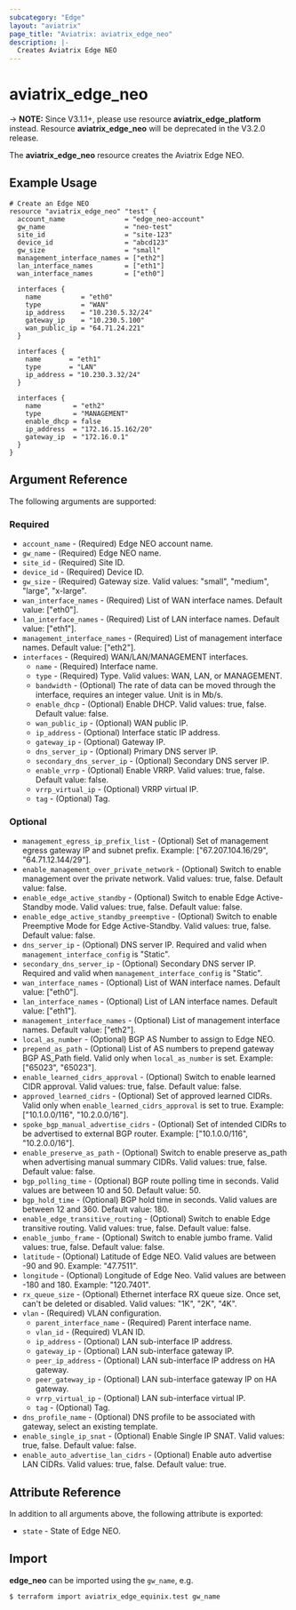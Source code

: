 ```yaml
---
subcategory: "Edge"
layout: "aviatrix"
page_title: "Aviatrix: aviatrix_edge_neo"
description: |-
  Creates Aviatrix Edge NEO
---
```


# aviatrix_edge_neo

-> **NOTE:** Since V3.1.1+, please use resource **aviatrix_edge_platform** instead. Resource **aviatrix_edge_neo** will be deprecated in the V3.2.0 release.

The **aviatrix_edge_neo** resource creates the Aviatrix Edge NEO.

## Example Usage

```hcl
# Create an Edge NEO
resource "aviatrix_edge_neo" "test" {
  account_name               = "edge_neo-account"
  gw_name                    = "neo-test"
  site_id                    = "site-123"
  device_id                  = "abcd123"
  gw_size                    = "small"
  management_interface_names = ["eth2"]
  lan_interface_names        = ["eth1"]
  wan_interface_names        = ["eth0"]

  interfaces {
    name          = "eth0"
    type          = "WAN"
    ip_address    = "10.230.5.32/24"
    gateway_ip    = "10.230.5.100"
    wan_public_ip = "64.71.24.221"
  }

  interfaces {
    name       = "eth1"
    type       = "LAN"
    ip_address = "10.230.3.32/24"
  }

  interfaces {
    name        = "eth2"
    type        = "MANAGEMENT"
    enable_dhcp = false
    ip_address  = "172.16.15.162/20"
    gateway_ip  = "172.16.0.1"
  }
}
```

## Argument Reference

The following arguments are supported:

### Required
* `account_name` - (Required) Edge NEO account name.
* `gw_name` - (Required) Edge NEO name.
* `site_id` - (Required) Site ID.
* `device_id` - (Required) Device ID.
* `gw_size` - (Required) Gateway size. Valid values: "small", "medium", "large", "x-large".
* `wan_interface_names` - (Required) List of WAN interface names. Default value: ["eth0"].
* `lan_interface_names` - (Required) List of LAN interface names. Default value: ["eth1"].
* `management_interface_names` - (Required) List of management interface names. Default value: ["eth2"].
* `interfaces` - (Required) WAN/LAN/MANAGEMENT interfaces.
    * `name` - (Required) Interface name.
    * `type` - (Required) Type. Valid values: WAN, LAN, or MANAGEMENT.
    * `bandwidth` - (Optional) The rate of data can be moved through the interface, requires an integer value. Unit is in Mb/s.
    * `enable_dhcp` - (Optional) Enable DHCP. Valid values: true, false. Default value: false.
    * `wan_public_ip` - (Optional) WAN public IP.
    * `ip_address` - (Optional) Interface static IP address.
    * `gateway_ip` - (Optional) Gateway IP.
    * `dns_server_ip` - (Optional) Primary DNS server IP.
    * `secondary_dns_server_ip` - (Optional) Secondary DNS server IP.
    * `enable_vrrp` - (Optional) Enable VRRP. Valid values: true, false. Default value: false.
    * `vrrp_virtual_ip` - (Optional) VRRP virtual IP.
    * `tag` - (Optional) Tag.

### Optional
* `management_egress_ip_prefix_list` - (Optional) Set of management egress gateway IP and subnet prefix. Example: ["67.207.104.16/29", "64.71.12.144/29"].
* `enable_management_over_private_network` - (Optional) Switch to enable management over the private network. Valid values: true, false. Default value: false.
* `enable_edge_active_standby` - (Optional) Switch to enable Edge Active-Standby mode. Valid values: true, false. Default value: false.
* `enable_edge_active_standby_preemptive` - (Optional) Switch to enable Preemptive Mode for Edge Active-Standby. Valid values: true, false. Default value: false.
* `dns_server_ip` - (Optional) DNS server IP. Required and valid when `management_interface_config` is "Static".
* `secondary_dns_server_ip` - (Optional) Secondary DNS server IP. Required and valid when `management_interface_config` is "Static".
* `wan_interface_names` - (Optional) List of WAN interface names. Default value: ["eth0"].
* `lan_interface_names` - (Optional) List of LAN interface names. Default value: ["eth1"].
* `management_interface_names` - (Optional) List of management interface names. Default value: ["eth2"].
* `local_as_number` - (Optional) BGP AS Number to assign to Edge NEO.
* `prepend_as_path` - (Optional) List of AS numbers to prepend gateway BGP AS_Path field. Valid only when `local_as_number` is set. Example: ["65023", "65023"].
* `enable_learned_cidrs_approval` - (Optional) Switch to enable learned CIDR approval. Valid values: true, false. Default value: false.
* `approved_learned_cidrs` - (Optional) Set of approved learned CIDRs. Valid only when `enable_learned_cidrs_approval` is set to true. Example: ["10.1.0.0/116", "10.2.0.0/16"].
* `spoke_bgp_manual_advertise_cidrs` - (Optional) Set of intended CIDRs to be advertised to external BGP router. Example: ["10.1.0.0/116", "10.2.0.0/16"].
* `enable_preserve_as_path` - (Optional) Switch to enable preserve as_path when advertising manual summary CIDRs. Valid values: true, false. Default value: false.
* `bgp_polling_time` - (Optional) BGP route polling time in seconds. Valid values are between 10 and 50. Default value: 50.
* `bgp_hold_time` - (Optional) BGP hold time in seconds. Valid values are between 12 and 360. Default value: 180.
* `enable_edge_transitive_routing` - (Optional) Switch to enable Edge transitive routing. Valid values: true, false. Default value: false.
* `enable_jumbo_frame` - (Optional) Switch to enable jumbo frame. Valid values: true, false. Default value: false.
* `latitude` - (Optional) Latitude of Edge NEO. Valid values are between -90 and 90. Example: "47.7511".
* `longitude` - (Optional) Longitude of Edge Neo. Valid values are between -180 and 180. Example: "120.7401".
* `rx_queue_size` - (Optional) Ethernet interface RX queue size. Once set, can't be deleted or disabled. Valid values: "1K", "2K", "4K".
* `vlan` - (Required) VLAN configuration.
    * `parent_interface_name` - (Required) Parent interface name.
    * `vlan_id` - (Required) VLAN ID.
    * `ip_address` - (Optional) LAN sub-interface IP address.
    * `gateway_ip` - (Optional) LAN sub-interface gateway IP.
    * `peer_ip_address` - (Optional) LAN sub-interface IP address on HA gateway.
    * `peer_gateway_ip` - (Optional) LAN sub-interface gateway IP on HA gateway.
    * `vrrp_virtual_ip` - (Optional) LAN sub-interface virtual IP.
    * `tag` - (Optional) Tag.
* `dns_profile_name` - (Optional) DNS profile to be associated with gateway, select an existing template.
* `enable_single_ip_snat` - (Optional) Enable Single IP SNAT. Valid values: true, false. Default value: false.
* `enable_auto_advertise_lan_cidrs` - (Optional) Enable auto advertise LAN CIDRs. Valid values: true, false. Default value: true.

## Attribute Reference

In addition to all arguments above, the following attribute is exported:

* `state` - State of Edge NEO.

## Import

**edge_neo** can be imported using the `gw_name`, e.g.

```
$ terraform import aviatrix_edge_equinix.test gw_name
```
